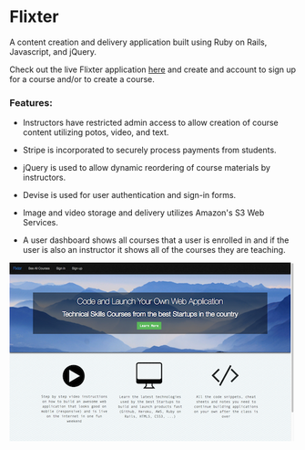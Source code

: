 # Flixter

A content creation and delivery application built using Ruby on Rails, Javascript, and jQuery.

Check out the live Flixter application [here](https://flixter-ernie-jamison.herokuapp.com) and create and account to sign up for a course and/or to create a course.

### Features:

* Instructors have restricted admin access to allow creation of course content utilizing potos, video, and text.

* Stripe is incorporated to securely process payments from students.

* jQuery is used to allow dynamic reordering of course materials by instructors.

* Devise is used for user authentication and sign-in forms.

* Image and video storage and delivery utilizes Amazon's S3 Web Services.

* A user dashboard shows all courses that a user is enrolled in and if the user is also an instructor it shows all of the courses they are teaching.

![alt tag](app/assets/images/flixter.png)
